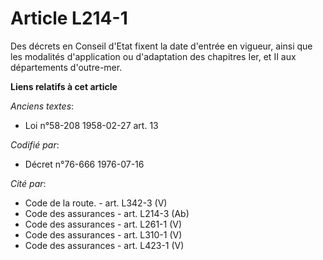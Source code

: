 # Article L214-1

Des décrets en Conseil d'Etat fixent la date d'entrée en vigueur, ainsi que les modalités d'application ou d'adaptation des
chapitres Ier, et II aux départements d'outre-mer.

**Liens relatifs à cet article**

_Anciens textes_:

  - Loi n°58-208 1958-02-27 art. 13

_Codifié par_:

  - Décret n°76-666 1976-07-16

_Cité par_:

  - Code de la route. - art. L342-3 (V)
  - Code des assurances - art. L214-3 (Ab)
  - Code des assurances - art. L261-1 (V)
  - Code des assurances - art. L310-1 (V)
  - Code des assurances - art. L423-1 (V)
